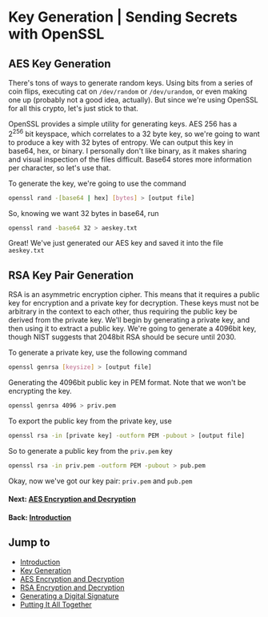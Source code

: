 # Key Generation | Sending Secrets with OpenSSL

## AES Key Generation

There's tons of ways to generate random keys. Using bits from a series of coin flips, executing cat on `/dev/random` or `/dev/urandom`, or even making one up (probably not a good idea, actually). But since we're using OpenSSL for all this crypto, let's just stick to that.

OpenSSL provides a simple utility for generating keys. AES 256 has a 2<sup>256</sup> bit keyspace, which correlates to a 32 byte key, so we're going to want to produce a key with 32 bytes of entropy. We can output this key in base64, hex, or binary. I personally don't like binary, as it makes sharing and visual inspection of the files difficult. Base64 stores more information per character, so let's use that.

To generate the key, we're going to use the command

```bash
openssl rand -[base64 | hex] [bytes] > [output file]
```

So, knowing we want 32 bytes in base64, run

```bash
openssl rand -base64 32 > aeskey.txt
```

Great! We've just generated our AES key and saved it into the file `aeskey.txt`

## RSA Key Pair Generation

RSA is an asymmetric encryption cipher. This means that it requires a public key for encryption and a private key for decryption. These keys must not be arbitrary in the context to each other, thus requiring the public key be derived from the private key. We'll begin by generating a private key, and then using it to extract a public key. We're going to generate a 4096bit key, though NIST suggests that 2048bit RSA should be secure until 2030.

To generate a private key, use the following command

```bash
openssl genrsa [keysize] > [output file]
```

Generating the 4096bit public key in PEM format. Note that we won't be encrypting the key.

```bash
openssl genrsa 4096 > priv.pem
```

To export the public key from the private key, use

```bash
openssl rsa -in [private key] -outform PEM -pubout > [output file]
```

So to generate a public key from the `priv.pem` key

```bash
openssl rsa -in priv.pem -outform PEM -pubout > pub.pem
```

Okay, now we've got our key pair: `priv.pem` and `pub.pem`

#### Next: [AES Encryption and Decryption](../sending-secrets-with-openssl-aes-encryption-and-decryption)

#### Back: [Introduction](../sending-secrets-with-openssl-getting-started)

## Jump to

* [Introduction](../sending-secrets-with-openssl-getting-started)
* [Key Generation](../sending-secrets-with-openssl-key-generation)
* [AES Encryption and Decryption](../sending-secrets-with-openssl-aes-encryption-and-decryption)
* [RSA Encryption and Decryption](../sending-secrets-with-openssl-rsa-encryption-and-decryption)
* [Generating a Digital Signature](../sending-secrets-with-openssl-digital-signatures)
* [Putting It All Together](../sending-secrets-with-openssl-putting-it-all-together)

